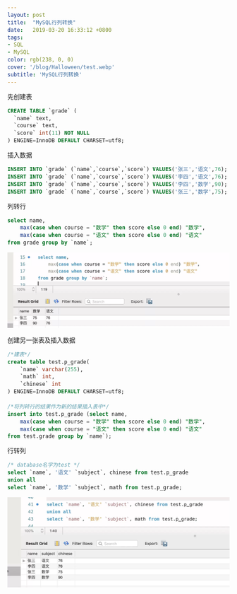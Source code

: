 ```yaml
---
layout: post
title:  "MySQL行列转换"
date:   2019-03-20 16:33:12 +0800
tags: 
- SQL
- MySQL
color: rgb(238, 0, 0)
cover: '/blog/Halloween/test.webp'
subtitle: 'MySQL行列转换'
---
```


先创建表

```sql
CREATE TABLE `grade` (
  `name` text,
  `course` text,
  `score` int(11) NOT NULL
) ENGINE=InnoDB DEFAULT CHARSET=utf8;
```

插入数据

```sql
INSERT INTO `grade` (`name`,`course`,`score`) VALUES('张三','语文',76);
INSERT INTO `grade` (`name`,`course`,`score`) VALUES('李四','语文',76);
INSERT INTO `grade` (`name`,`course`,`score`) VALUES('李四','数学',90);
INSERT INTO `grade` (`name`,`course`,`score`) VALUES('张三','数学',75);

```

列转行

```sql
select name,
	max(case when course = "数学" then score else 0 end) "数学",
    max(case when course = "语文" then score else 0 end) "语文" 
from grade group by `name`;
```

![image](/blog/blog_sql_row_column_conversion/column_to_row.webp)

创建另一张表及插入数据

```sql
/*建表*/
create table test.p_grade(
	`name` varchar(255),
    `math` int,
    `chinese` int
) ENGINE=InnoDB DEFAULT CHARSET=utf8;

/*将列转行的结果作为新的结果插入表中*/
insert into test.p_grade (select name,
	max(case when course = "数学" then score else 0 end) "数学",
    max(case when course = "语文" then score else 0 end) "语文" 
from test.grade group by `name`);
```

行转列

```sql
/* database名字为test */
select `name`, '语文' `subject`, chinese from test.p_grade 
union all 
select `name`, '数学' `subject`, math from test.p_grade;
```

![image](/blog/blog_sql_row_column_conversion/row_to_column.webp)